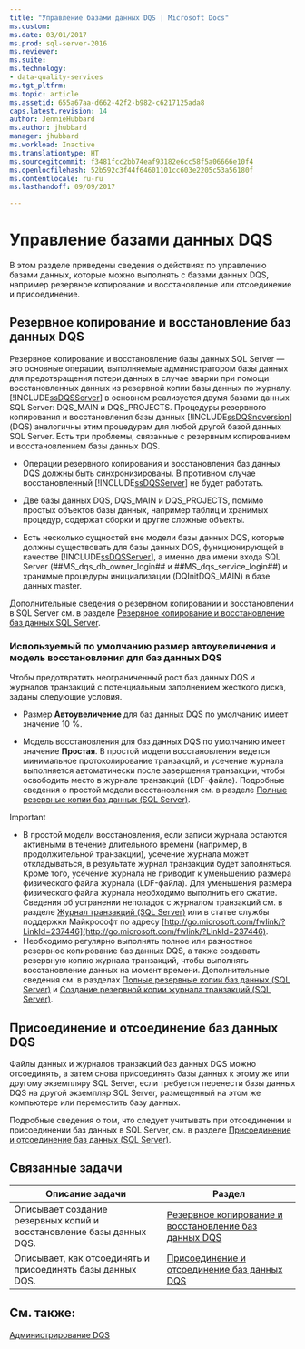 ```yaml
---
title: "Управление базами данных DQS | Microsoft Docs"
ms.custom: 
ms.date: 03/01/2017
ms.prod: sql-server-2016
ms.reviewer: 
ms.suite: 
ms.technology:
- data-quality-services
ms.tgt_pltfrm: 
ms.topic: article
ms.assetid: 655a67aa-d662-42f2-b982-c6217125ada8
caps.latest.revision: 14
author: JennieHubbard
ms.author: jhubbard
manager: jhubbard
ms.workload: Inactive
ms.translationtype: HT
ms.sourcegitcommit: f3481fcc2bb74eaf93182e6cc58f5a06666e10f4
ms.openlocfilehash: 52b592c3f44f64601101cc603e2205c53a56180f
ms.contentlocale: ru-ru
ms.lasthandoff: 09/09/2017

---
```

# <a name="manage-dqs-databases"></a>Управление базами данных DQS
  В этом разделе приведены сведения о действиях по управлению базами данных, которые можно выполнять с базами данных DQS, например резервное копирование и восстановление или отсоединение и присоединение.  
  
##  <a name="BackupRestore"></a> Резервное копирование и восстановление баз данных DQS  
 Резервное копирование и восстановление базы данных SQL Server — это основные операции, выполняемые администратором базы данных для предотвращения потери данных в случае аварии при помощи восстановленных данных из резервной копии базы данных по журналу. [!INCLUDE[ssDQSServer](../includes/ssdqsserver-md.md)] в основном реализуется двумя базами данных SQL Server: DQS_MAIN и DQS_PROJECTS. Процедуры резервного копирования и восстановления базы данных [!INCLUDE[ssDQSnoversion](../includes/ssdqsnoversion-md.md)] (DQS) аналогичны этим процедурам для любой другой базой данных SQL Server. Есть три проблемы, связанные с резервным копированием и восстановлением базы данных DQS.  
  
-   Операции резервного копирования и восстановления баз данных DQS должны быть синхронизированы. В противном случае восстановленный [!INCLUDE[ssDQSServer](../includes/ssdqsserver-md.md)] не будет работать.  
  
-   Две базы данных DQS, DQS_MAIN и DQS_PROJECTS, помимо простых объектов базы данных, например таблиц и хранимых процедур, содержат сборки и другие сложные объекты.  
  
-   Есть несколько сущностей вне модели базы данных DQS, которые должны существовать для базы данных DQS, функционирующей в качестве [!INCLUDE[ssDQSServer](../includes/ssdqsserver-md.md)], а именно два имени входа SQL Server (##MS_dqs_db_owner_login## и ##MS_dqs_service_login##) и хранимые процедуры инициализации (DQInitDQS_MAIN) в базе данных master.  
  
 Дополнительные сведения о резервном копировании и восстановлении в SQL Server см. в разделе [Резервное копирование и восстановление баз данных SQL Server](../relational-databases/backup-restore/back-up-and-restore-of-sql-server-databases.md).  
  
### <a name="default-autogrowth-size-and-recovery-model-for-the-dqs-databases"></a>Используемый по умолчанию размер автоувеличения и модель восстановления для баз данных DQS  
 Чтобы предотвратить неограниченный рост баз данных DQS и журналов транзакций с потенциальным заполнением жесткого диска, заданы следующие условия.  
  
-   Размер **Автоувеличение** для баз данных DQS по умолчанию имеет значение 10 %.  
  
-   Модель восстановления для баз данных DQS по умолчанию имеет значение **Простая**. В простой модели восстановления ведется минимальное протоколирование транзакций, и усечение журнала выполняется автоматически после завершения транзакции, чтобы освободить место в журнале транзакций (LDF-файле). Подробные сведения о простой модели восстановления см. в разделе [Полные резервные копии баз данных &#40;SQL Server&#41;](../relational-databases/backup-restore/full-database-backups-sql-server.md).  
  
> [!IMPORTANT]  
>  -   В простой модели восстановления, если записи журнала остаются активными в течение длительного времени (например, в продолжительной транзакции), усечение журнала может откладываться, в результате журнал транзакций будет заполняться. Кроме того, усечение журнала не приводит к уменьшению размера физического файла журнала (LDF-файла). Для уменьшения размера физического файла журнала необходимо выполнить его сжатие. Сведения об устранении неполадок с журналом транзакций см. в разделе [Журнал транзакций &#40;SQL Server&#41;](../relational-databases/logs/the-transaction-log-sql-server.md) или в статье службы поддержки Майкрософт по адресу [http://go.microsoft.com/fwlink/?LinkId=237446](http://go.microsoft.com/fwlink/?LinkId=237446).  
> -   Необходимо регулярно выполнять полное или разностное резервное копирование баз данных DQS, а также создавать резервную копию журнала транзакций, чтобы выполнять восстановление данных на момент времени. Дополнительные сведения см. в разделах [Полные резервные копии баз данных &#40;SQL Server&#41;](../relational-databases/backup-restore/full-database-backups-sql-server.md) и [Создание резервной копии журнала транзакций &#40;SQL Server&#41;](../relational-databases/backup-restore/back-up-a-transaction-log-sql-server.md).  
  
##  <a name="DetachAttach"></a> Присоединение и отсоединение баз данных DQS  
 Файлы данных и журналов транзакций баз данных DQS можно отсоединять, а затем снова присоединять базы данных к этому же или другому экземпляру SQL Server, если требуется перенести базы данных DQS на другой экземпляр SQL Server, размещенный на этом же компьютере или переместить базу данных.  
  
 Подробные сведения о том, что следует учитывать при отсоединении и присоединении баз данных в SQL Server, см. в разделе [Присоединение и отсоединение баз данных &#40;SQL Server&#41;](../relational-databases/databases/database-detach-and-attach-sql-server.md).  
  
## <a name="related-tasks"></a>Связанные задачи  
  
|Описание задачи|Раздел|  
|----------------------|-----------|  
|Описывает создание резервных копий и восстановление базы данных DQS.|[Резервное копирование и восстановление баз данных DQS](../data-quality-services/backing-up-and-restoring-dqs-databases.md)|  
|Описывает, как отсоединять и присоединять базы данных DQS.|[Присоединение и отсоединение баз данных DQS](../data-quality-services/detaching-and-attaching-dqs-databases.md)|  
  
## <a name="see-also"></a>См. также:  
 [Администрирование DQS](../data-quality-services/dqs-administration.md)  
  
  

